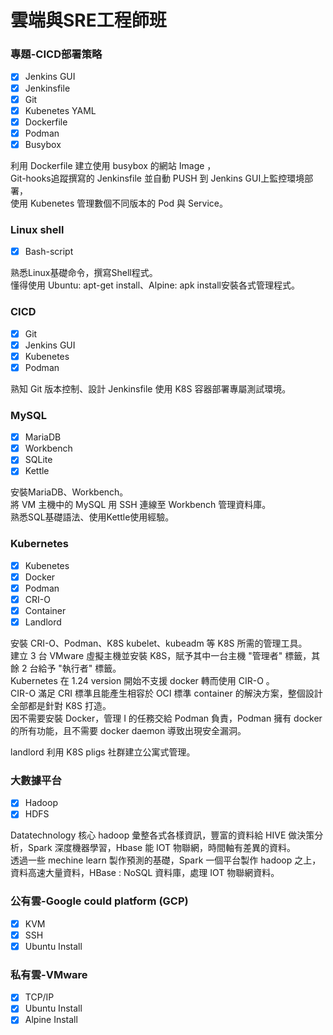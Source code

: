# 雲端與SRE工程師班

### 專題-CICD部署策略
 - [x] Jenkins GUI
 - [x] Jenkinsfile
 - [x] Git
 - [x] Kubenetes YAML
 - [x] Dockerfile
 - [x] Podman
 - [x] Busybox   
 
 利用 Dockerfile 建立使用 busybox 的網站 Image ，   
 Git-hooks追蹤撰寫的 Jenkinsfile 並自動 PUSH 到 Jenkins GUI上監控環境部署，   
 使用 Kubenetes 管理數個不同版本的 Pod 與 Service。   
 
 
### Linux shell
 - [x] Bash-script
 
熟悉Linux基礎命令，撰寫Shell程式。   
懂得使用 Ubuntu: apt-get install、Alpine: apk install安裝各式管理程式。   

### CICD
 - [x] Git
 - [x] Jenkins GUI
 - [x] Kubenetes
 - [x] Podman
 
熟知 Git 版本控制、設計 Jenkinsfile 使用 K8S 容器部署專屬測試環境。
 
### MySQL
 - [x] MariaDB
 - [x] Workbench
 - [x] SQLite
 - [x] Kettle
 
 安裝MariaDB、Workbench。   
 將 VM 主機中的 MySQL 用 SSH 連線至 Workbench 管理資料庫。   
 熟悉SQL基礎語法、使用Kettle使用經驗。   
 
 ### Kubernetes
 - [x] Kubenetes
 - [x] Docker
 - [x] Podman
 - [x] CRI-O
 - [x] Container
 - [x] Landlord   

安裝 CRI-O、Podman、K8S kubelet、kubeadm 等 K8S 所需的管理工具。   
建立 3 台 VMware 虛擬主機並安裝 K8S，賦予其中一台主機 "管理者" 標籤，其餘 2 台給予 "執行者" 標籤。   
Kubernetes 在 1.24 version 開始不支援 docker 轉而使用 CIR-O 。  
CIR-O 滿足 CRI 標準且能產生相容於 OCI 標準 container 的解決方案，整個設計全部都是針對 K8S 打造。   
因不需要安裝 Docker，管理 I 的任務交給 Podman 負責，Podman 擁有 docker 的所有功能，且不需要 docker daemon 導致出現安全漏洞。   

landlord 利用 K8S pligs 社群建立公寓式管理。


### 大數據平台
 - [x] Hadoop
 - [x] HDFS   

Datatechnology 核心 hadoop 彙整各式各樣資訊，豐富的資料給 HIVE 做決策分析，Spark 深度機器學習，Hbase 能 IOT 物聯網，時間軸有差異的資料。    
透過一些 mechine learn 製作預測的基礎，Spark 一個平台製作 hadoop 之上，資料高速大量資料，HBase : NoSQL 資料庫，處理 IOT 物聯網資料。   


### 公有雲-Google could platform (GCP)
 - [x] KVM
 - [x] SSH
 - [x] Ubuntu Install   

### 私有雲-VMware
 - [x] TCP/IP
 - [x] Ubuntu Install
 - [x] Alpine Install   
